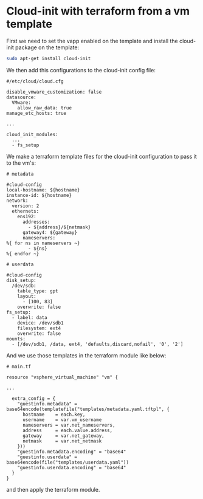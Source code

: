 # Cloud-init with terraform from a vm template
First we need to set the vapp enabled on the template and install the cloud-init package on the template:
```bash
sudo apt-get install cloud-init
```
We then add this configurations to the cloud-init config file:
```
#/etc/cloud/cloud.cfg

disable_vmware_customization: false
datasource:
  VMware:
    allow_raw_data: true
manage_etc_hosts: true

...

cloud_init_modules:
  ...
  - fs_setup
```
We make a terraform template files for the cloud-init configuration to pass it to the vm's:
```
# metadata

#cloud-config
local-hostname: ${hostname}
instance-id: ${hostname}
network:
  version: 2
  ethernets:
    ens192:
      addresses:
        - ${address}/${netmask}
      gateway4: ${gateway}
      nameservers:
%{ for ns in nameservers ~}
        - ${ns}
%{ endfor ~}

# userdata

#cloud-config
disk_setup:
  /dev/sdb:
    table_type: gpt
    layout:
      - [100, 83]
    overwrite: false
fs_setup:
  - label: data
    device: /dev/sdb1
    filesystem: ext4
    overwrite: false
mounts:
  - [/dev/sdb1, /data, ext4, 'defaults,discard,nofail', '0', '2']
```
And we use those templates in the terraform module like below:
```
# main.tf

resource "vsphere_virtual_machine" "vm" {

...

  extra_config = {
    "guestinfo.metadata" = base64encode(templatefile("templates/metadata.yaml.tftpl", {
      hostname    = each.key,
      username    = var.vm_username
      nameservers = var.net_nameservers,
      address     = each.value.address,
      gateway     = var.net_gateway,
      netmask     = var.net_netmask
    }))
    "guestinfo.metadata.encoding" = "base64"
    "guestinfo.userdata" = base64encode(file("templates/userdata.yaml"))
    "guestinfo.userdata.encoding" = "base64"
  }
}
```
and then apply the terraform module.



